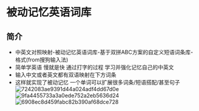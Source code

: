 # 被动记忆英语词库
## 简介
- 中英文对照映射-被动记忆英语词库-基于双拼ABC方案的自定义短语词条库-格式(from搜狗输入法)
- 简单学英语 慢就是快 通过打字的过程 学习并强化记忆自己的中英文
- 输入中文或者英文都有双语映射在下方词条
- 这样就实现了被动记忆 一个单词可以扩展很多词条/短语搭配/甚至句子
![7242083ae9391d44a024adf4dd67d0e](https://github.com/Andy766/memorize-English-by-mapping-Chinese-words/assets/58882497/e97ad8f3-5a9e-44a7-a2c1-75a5ccf66bd1)
![9fa4455733a3a0ede752a2eb5636d24](https://github.com/Andy766/memorize-English-by-mapping-Chinese-words/assets/58882497/ea78b5b1-0cef-4bf9-932d-366a6def9609)
![6908ec8d459fabc82b390af68dce728](https://github.com/Andy766/memorize-English-by-mapping-Chinese-words/assets/58882497/58a50898-4beb-4893-bb97-a3967a0f963a)

